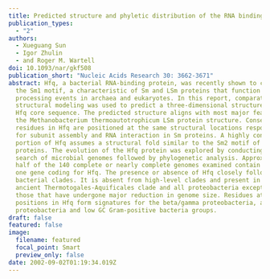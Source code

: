 ```yaml
---
title: Predicted structure and phyletic distribution of the RNA binding protein Hfq
publication_types:
  - "2"
authors:
  - Xueguang Sun
  - Igor Zhulin
  - and Roger M. Wartell
doi: 10.1093/nar/gkf508
publication_short: "Nucleic Acids Research 30: 3662-3671"
abstract: Hfq, a bacterial RNA-binding protein, was recently shown to contain
  the Sm1 motif, a characteristic of Sm and LSm proteins that function in RNA
  processing events in archaea and eukaryotes. In this report, comparative
  structural modeling was used to predict a three-dimensional structure of the
  Hfq core sequence. The predicted structure aligns with most major features of
  the Methanobacterium thermoautotrophicum LSm protein structure. Conserved
  residues in Hfq are positioned at the same structural locations responsible
  for subunit assembly and RNA interaction in Sm proteins. A highly conserved
  portion of Hfq assumes a structural fold similar to the Sm2 motif of Sm
  proteins. The evolution of the Hfq protein was explored by conducting a BLAST
  search of microbial genomes followed by phylogenetic analysis. Approximately
  half of the 140 complete or nearly complete genomes examined contain at least
  one gene coding for Hfq. The presence or absence of Hfq closely followed major
  bacterial clades. It is absent from high-level clades and present in the
  ancient Thermotogales-Aquificales clade and all proteobacteria except for
  those that have undergone major reduction in genome size. Residues at three
  positions in Hfq form signatures for the beta/gamma proteobacteria, alpha
  proteobacteria and low GC Gram-positive bacteria groups.
draft: false
featured: false
image:
  filename: featured
  focal_point: Smart
  preview_only: false
date: 2002-09-02T01:19:34.019Z
---
```

